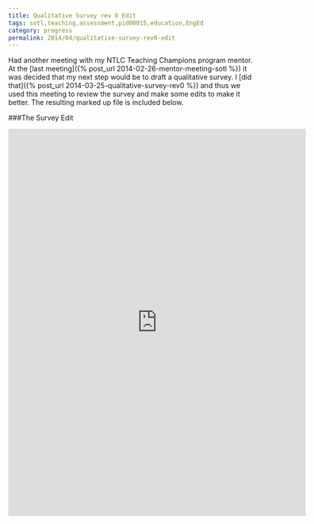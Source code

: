 ```yaml
---
title: Qualitative Survey rev 0 Edit
tags: sotl,teaching,assessment,pid00015,education,EngEd
category: progress
permalink: 2014/04/qualitative-survey-rev0-edit
---
```


Had another meeting with my NTLC Teaching Champions program mentor. At the [last meeting]({% post_url 2014-02-26-mentor-meeting-sotl %}) it was decided that my next step would be to draft a qualitative survey. I [did that]({% post_url 2014-03-25-qualitative-survey-rev0 %}) and thus we used this meeting to review the survey and make some edits to make it better. The resulting marked up file is included below.

###The Survey Edit

<iframe src="http://docs.google.com/viewer?url=http%3A%2F%2Fnotebook.devinberg.com%2Fpdfs%2FQuant_survey_draft_rev1.pdf&embedded=true" width="600" height="780" style="border: none;"></iframe>
